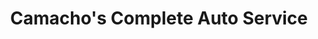 ---
title: "Camacho's Complete Auto Service"
url: /phoenix/camachos-complete-auto-service/
shop: car repair
---